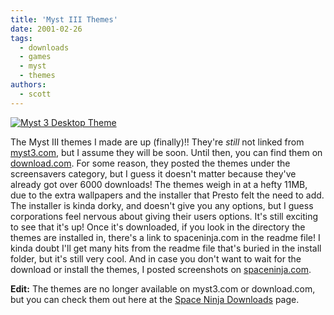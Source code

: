 ```yaml
---
title: 'Myst III Themes'
date: 2001-02-26
tags:
  - downloads
  - games
  - myst
  - themes
authors:
  - scott
---
```


[![Myst 3 Desktop Theme](/images/2866013829_cd2fd00142.jpg)](http://www.flickr.com/photos/spaceninja/2866013829/)

The Myst III themes I made are up (finally)!! They're _still_ not linked from [myst3.com](http://www.myst3.com/), but I assume they will be soon. Until then, you can find them on [download.com](http://download.cnet.com/downloads/0-1461915-100-4822668.html?tag=st.dl.10001-103-1.lst-7-1.4822668). For some reason, they posted the themes under the screensavers category, but I guess it doesn't matter because they've already got over 6000 downloads! The themes weigh in at a hefty 11MB, due to the extra wallpapers and the installer that Presto felt the need to add. The installer is kinda dorky, and doesn't give you any options, but I guess corporations feel nervous about giving their users options. It's still exciting to see that it's up! Once it's downloaded, if you look in the directory the themes are installed in, there's a link to spaceninja.com in the readme file! I kinda doubt I'll get many hits from the readme file that's buried in the install folder, but it's still very cool. And in case you don't want to wait for the download or install the themes, I posted screenshots on [spaceninja.com](http://spaceninja.local/downloads/myst3/).

**Edit:** The themes are no longer available on myst3.com or download.com, but you can check them out here at the [Space Ninja Downloads](http://spaceninja.local/downloads/myst3/) page.
